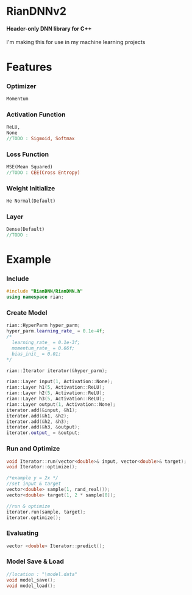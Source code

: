 # RianDNNv2
#### Header-only DNN library for C++ <br/>
I'm making this for use in my machine learning projects <br/>

# Features

### Optimizer
```mk
Momentum
```
### Activation Function
```mk
ReLU, 
None
//TODO : Sigmoid, Softmax
```
### Loss Function
```mk
MSE(Mean Squared)
//TODO : CEE(Cross Entropy)
```
### Weight Initialize
```mk
He Normal(Default)
```
### Layer
```mk
Dense(Default)
//TODO :
```

# Example

### Include

```cpp
#include "RianDNN/RianDNN.h"
using namespace rian;
```

### Create Model

```cpp
rian::HyperParm hyper_parm;
hyper_parm.learning_rate_ = 0.1e-4f;
/*
  learning_rate_ = 0.1e-3f;
  momentum_rate_ = 0.66f;
  bias_init_ = 0.01;
*/

rian::Iterator iterator(&hyper_parm);

rian::Layer input(1, Activation::None);
rian::Layer h1(5, Activation::ReLU);
rian::Layer h2(5, Activation::ReLU);
rian::Layer h3(5, Activation::ReLU);
rian::Layer output(1, Activation::None);
iterator.add(&input, &h1);
iterator.add(&h1, &h2);
iterator.add(&h2, &h3);
iterator.add(&h3, &output);
iterator.output_ = &output;
```
### Run and Optimize
```cpp
void Iterator::run(vector<double>& input, vector<double>& target);
void Iterator::optimize();
```
```cpp
/*example y = 2x */
//set input & target
vector<double> sample(1, rand_real());
vector<double> target(1, 2 * sample[0]);

//run & optimize
iterator.run(sample, target);
iterator.optimize();
```
### Evaluating
```cpp
vector <double> Iterator::predict();
```
### Model Save & Load
```cpp
//location : "\model.data"
void model_save();
void model_load();
```
